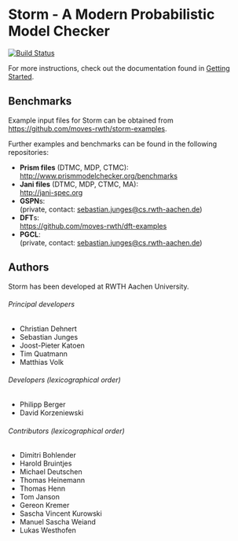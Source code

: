 Storm - A Modern Probabilistic Model Checker
============================================
[![Build Status](https://travis-ci.org/moves-rwth/storm.svg?branch=master)](https://travis-ci.org/moves-rwth/storm)

For more instructions, check out the documentation found in [Getting Started](http://www.stormchecker.org/getting-started.html).


Benchmarks
----------------------------

Example input files for Storm can be obtained from  
https://github.com/moves-rwth/storm-examples.

Further examples and benchmarks can be found in the following repositories:

* **Prism files** (DTMC, MDP, CTMC):  
http://www.prismmodelchecker.org/benchmarks
* **Jani files** (DTMC, MDP, CTMC, MA):  
http://jani-spec.org
* **GSPN**s:  
(private, contact: sebastian.junges@cs.rwth-aachen.de)
* **DFT**s:  
https://github.com/moves-rwth/dft-examples
* **PGCL**:  
(private, contact: sebastian.junges@cs.rwth-aachen.de)


Authors
-----------------------------
Storm has been developed at RWTH Aachen University.

###### Principal developers
* Christian Dehnert
* Sebastian Junges
* Joost-Pieter Katoen
* Tim Quatmann
* Matthias Volk

###### Developers (lexicographical order)
* Philipp Berger
* David Korzeniewski

###### Contributors (lexicographical order)
* Dimitri Bohlender
* Harold Bruintjes
* Michael Deutschen
* Thomas Heinemann
* Thomas Henn
* Tom Janson
* Gereon Kremer
* Sascha Vincent Kurowski
* Manuel Sascha Weiand
* Lukas Westhofen
